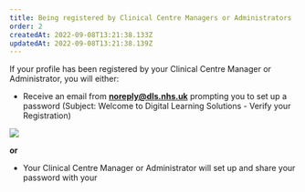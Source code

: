 ```yaml
---
title: Being registered by Clinical Centre Managers or Administrators​
order: 2
createdAt: 2022-09-08T13:21:38.133Z
updatedAt: 2022-09-08T13:21:38.139Z
---
```

If your profile has been registered by your Clinical Centre Manager or Administrator, you will either:​

* Receive an email from **noreply@dls.nhs.uk** prompting you to set up a password (Subject: Welcome to Digital Learning Solutions - Verify your Registration)

![](/img/em-1-07-Being-registered.jpg)

**or**

* Your Clinical Centre Manager or Administrator will set up and share your password with your